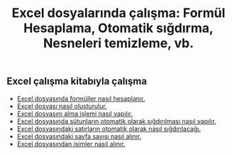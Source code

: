 ﻿---
title: "Excel dosyalarında çalışma: Formül Hesaplama, Otomatik sığdırma, Nesneleri temizleme, vb."
second_title: Documen
linktitle: Excel Ortak İşlem
type: docs
url: /tr/workbook/
aliases: [/working-with-workbook/]
keywords: Working with workbook on an Excel file
description: Aspose.Cells Cloud REST API, Excel dosyasında çalışma kitabıyla çalışmayı destekler. SDK, çeşitli geliştirme dillerini destekler. Bunlar arasında Android, C#, Go, Java, NodeJS, Perl, PHP, Python, Ruby ve Swift bulunur.
weight: 20
kwords: Excel, Office Bulut, REST API, Elektronik Tablo, PDF, CSV, Json, Markdown, Çalışma Kitabı
---
## Excel çalışma kitabıyla çalışma

- [Excel dosyasında formüller nasıl hesaplanır.](/cells/tr/workbook/calculate-all-formulas/)
- [Excel dosyası nasıl oluşturulur.](/cells/tr/workbook/create/)
- [Excel dosyasını alma işlemi nasıl yapılır.](/cells/tr/workbook/get/)
- [Excel dosyasında sütunların otomatik olarak sığdırılması nasıl yapılır.](/cells/tr/autofit-columns-on-an-excel-file/)
- [Excel dosyasındaki satırların otomatik olarak nasıl sığdırılacağı.](/cells/tr/autofit-rows-on-an-excel-file/)
- [Excel dosyasındaki sayfa sayısı nasıl alınır.](/cells/tr/wget-page-count-from-an-excel-file/)
- [Excel dosyasından isimler nasıl alınır.](/cells/tr/get-names-from-an-excel-file/)
